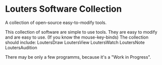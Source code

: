 Louters Software Collection
===========================
A collection of open-source easy-to-modify tools.

This collection of software are simple to use tools.
They are easy to modify and are easy to use. (If you know the mouse-key-binds)
The collection should include:
LoutersDraw
LoutersView
LoutersWatch
LoutersNote
LoutersAudition

There may be only a few programms, because it's a "Work in Progress".
